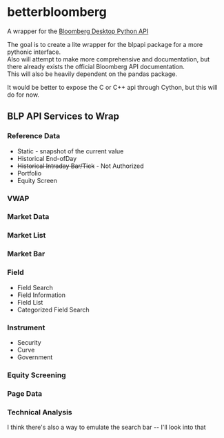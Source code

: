 # betterbloomberg

A wrapper for the [Bloomberg Desktop Python API](https://www.bloomberg.com/professional/support/api-library/)  

The goal is to create a lite wrapper for the blpapi package for a more pythonic interface.  
Also will attempt to make more comprehensive and documentation, but there already exists the official Bloomberg API documentation.  
This will also be heavily dependent on the pandas package.  

It would be better to expose the C or C++ api through Cython, but this will do for now.  

## BLP API Services to Wrap  

### Reference Data  
* Static - snapshot of the current value  
* Historical End-ofDay  
* ~~Historical Intraday Bar/Tick~~ - Not Authorized
* Portfolio
* Equity Screen  

### VWAP  

### Market Data  

### Market List

### Market Bar  

### Field  
* Field Search  
* Field Information  
* Field List  
* Categorized Field Search  

### Instrument  
* Security
* Curve
* Government

### Equity Screening  

### Page Data  

### Technical Analysis  



I think there's also a way to emulate the search bar -- I'll look into that

